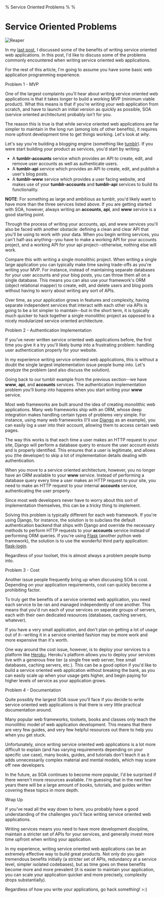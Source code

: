 % Service Oriented Problems
%
%

Service Oriented Problems
=========================

![Reaper](http://getfile4.posterous.com/getfile/files.posterous.com/temp-2012-10-01/gxCwhxyaDpiExinkvCxIIvBzeCBdleEonvHtmIbvqmvHcdFrixsyGCahwArD/reaper.jpg.scaled696.jpg)

In my [last
post](http://rdegges.com/service-oriented-side-effects "Service Oriented Side Effects"),
I discussed some of the benefits of writing service oriented web
applications. In this post, I'd like to discuss some of the problems
commonly encountered when writing service oriented web applications.

For the rest of this article, I'm going to assume you have some basic
web application programming experience.

Problem 1 - MVP

One of the largest complaints you'll hear about writing service oriented
web applications is that it takes longer to build a working MVP (minimum
viable product). What this means is that if you're writing your web
application from scratch, and have to launch an initial version as
quickly as possible, SOA (service oriented architecture) probably isn't
for you.

The reason this is true is that while service oriented web applications
are far simpler to maintain in the long run (among lots of other
benefits), it requires more upfront development time to get things
working. Let's look at *why*.

Let's say you're building a blogging engine (something like
[tumblr](https://www.tumblr.com/ "Tumblr")). If you were start building
your product as services, you'd start by writing:

-   A **tumblr-accounts** service which provides an API to create, edit,
    and remove user accounts as well as authenticate users.
-   A **tumblr-api** service which provides an API to create, edit, and
    publish a user's blog posts.
-   A **tumblr-www** service which provides a user facing website, and
    makes use of your **tumblr-accounts** and **tumblr-api** services to
    build its functionality.

**NOTE**: For something as large and ambitious as tumblr, you'd likely
want to have more than the three services listed above. If you are
getting started with SOA, however, always writing an **accounts**,
**api**, and **www** service is a good starting point.

Through the process of writing your accounts, api, and www services
you'll also be faced with another obstacle: defining a clean and clear
API that you'll be using to work with your data. When you begin writing
services, you can't half-ass anything--you have to make a working API
for your accounts project, and a working API for your api
project--otherwise, nothing else will work.

Compare this with writing a single monolithic project. When writing a
single large application you can typically make time saving trade-offs
as you're writing your MVP. For instance, instead of maintaining
separate databases for your user accounts and your blog posts, you can
throw them all on a single database. This means you can also use your
framework's ORM (object relational mapper) to create, edit, and delete
users and blog posts without having to worry about writing any sort of
APIs.

Over time, as your application grows in features and complexity, having
separate independent services that interact with each other via APIs is
going to be a lot simpler to maintain--but in the short term, it is
typically much quicker to hack together a single monolithic project as
opposed to a nicely modularized service oriented architecture.

Problem 2 - Authentication Implementation

If you've never written service oriented web applications before, the
first time you give it a try you'll likely bump into a frustrating
problem: handling user authentication properly for your website.

In my experience writing service oriented web applications, this is
without a doubt the single largest implementation issue people bump
into. Let's *analyze* the problem (and also discuss the solution).

Going back to our tumblr example from the previous section--we have
**www**, **api**, and **accounts** services. The authentication
implementation problem you'll bump into happens when you start writing
your **www** service.

Most web frameworks are built around the idea of creating monolithic web
applications. Many web frameworks ship with an ORM, whose deep
integration makes handling certain types of problems very simple. For
instance, using many web frameworks (I'll use
[Django](https://www.djangoproject.com/ "Django") as an example), you
can easily log a user into their account, allowing them to access
certain web pages.

The way this works is that each time a user makes an HTTP request to
your site, Django will perform a database query to ensure the user
account exists and is properly identified. This ensures that a user is
legitimate, and allows you (the developer) to skip a lot of
implementation details dealing with authentication.

When you move to a service oriented architecture, however, you no longer
have an ORM available to your **www** service. Instead of performing a
database query every time a user makes an HTTP request to your site, you
need to make an HTTP request to your internal **accounts** service,
authenticating the user properly.

Since most web developers never have to worry about this sort of
implementation themselves, this can be a tricky thing to implement.

Solving this problem is typically different for each web framework. If
you're using Django, for instance, the solution is to subclass the
default authentication backend that ships with Django and override the
necessary methods to perform HTTP requests to your **accounts** service
instead of performing ORM queries. If you're using
[Flask](http://flask.pocoo.org/ "Flask") (another python web framework),
the solution is to use the wonderful third party application:
[flask-login](http://packages.python.org/Flask-Login/ "Flask-Login").

Regardless of your toolset, this is almost always a problem people bump
into.

Problem 3 - Cost

Another issue people frequently bring up when discussing SOA is cost.
Depending on your application requirements, cost can quickly become a
prohibiting factor.

To truly get the benefits of a service oriented web application, you
need each service to be ran and managed independently of one another.
This means that you'd run each of your services on separate groups of
servers, each with their own dedicated resources (databases, caching
servers, whatever).

If you have a very small application, and don't plan on getting a lot of
usage out of it--writing it in a service oriented fashion may be more
work and more expensive than it's worth.

One way around the cost issue, however, is to deploy your services to a
platform like [Heroku](http://www.heroku.com/ "Heroku"). Heroku's
platform allows you to deploy your services live with a generous free
tier (a single free web server, free small databases, caching servers,
etc.). This can be a good option if you'd like to build a service
oriented web application without breaking the bank, as you can easily
scale up when your usage gets higher, and begin paying for higher levels
of service as your application grows.

Problem 4 - Documentation

Quite possibly the largest SOA issue you'll face if you decide to write
service oriented web applications is that there is very little practical
documentation around.

Many popular web frameworks, toolsets, books and classes only teach the
monolithic model of web application development. This means that there
are very few guides, and very few helpful resources out there to help
you when you get stuck.

Unfortunately, since writing service oriented web applications is a lot
more difficult to explain (and has varying requirements depending on
your specific use case), many books, guides, and tutorials don't teach
it as it adds unnecessarily complex material and mental models, which
may scare off new developers.

In the future, as SOA continues to become more popular, I'd be surprised
if there weren't more resources available. I'm guessing that in the next
few years there will be a large amount of books, tutorials, and guides
written covering these topics in more depth.

Wrap Up

If you've read all the way down to here, you probably have a good
understanding of the challenges you'll face writing service oriented web
applications.

Writing services means you need to have more development discipline,
maintain a stricter set of APIs for your services, and generally invest
more time upfront when writing your application.

In my experience, writing service oriented web applications can be an
extremely effective way to build great products. Not only do you gain
tremendous benefits initially (a stricter set of APIs, redundancy at a
service level, simpler isolated codebases), but as time goes on these
benefits become more and more prevalent (it is easier to maintain your
application, you can scale your application quicker and more precisely,
complexity drops substantially).

Regardless of how you write your applications, go hack something! \>:)

 
